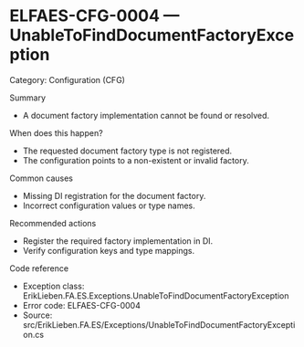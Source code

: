 # ELFAES-CFG-0004 — UnableToFindDocumentFactoryException

Category: Configuration (CFG)

Summary
- A document factory implementation cannot be found or resolved.

When does this happen?
- The requested document factory type is not registered.
- The configuration points to a non-existent or invalid factory.

Common causes
- Missing DI registration for the document factory.
- Incorrect configuration values or type names.

Recommended actions
- Register the required factory implementation in DI.
- Verify configuration keys and type mappings.

Code reference
- Exception class: ErikLieben.FA.ES.Exceptions.UnableToFindDocumentFactoryException
- Error code: ELFAES-CFG-0004
- Source: src/ErikLieben.FA.ES/Exceptions/UnableToFindDocumentFactoryException.cs
